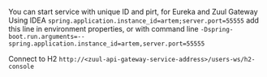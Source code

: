 You can start service with unique ID and pirt, for Eureka and Zuul Gateway
Using IDEA `spring.application.instance_id=artem;server.port=55555` add this line in environment properties, or with command line `-Dspring-boot.run.arguments=--spring.application.instance_id=artem,server.port=55555`

Connect to H2 `http://<zuul-api-gateway-service-address>/users-ws/h2-console`
